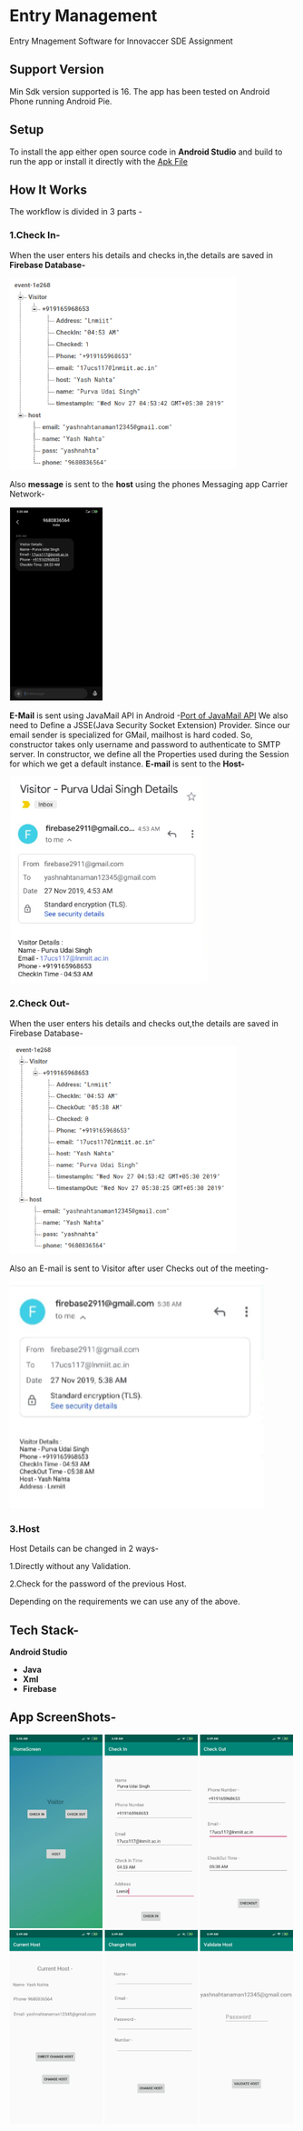 # Entry Management

Entry Mnagement Software for Innovaccer SDE Assignment

## Support Version

Min Sdk version supported is 16. The app has been tested on Android Phone running Android Pie.

## Setup

To install the app either open source code in **Android Studio** and build to run the app or install it directly with the [Apk File](https://drive.google.com/open?id=1PUNinAsr_B9krhzVt66ubLZn8Uf_tHN1)

## How It Works

The workflow is divided in 3 parts -

### 1.Check In-

When the user enters his details and checks in,the details are saved in **Firebase Database-**

<img src="firebase1.png" width="400" >

Also **message** is sent to the **host** using the phones Messaging app Carrier Network-

<img src="sms1.png" width="164" >

**E-Mail** is sent using JavaMail API in Android -[Port of JavaMail API](https://code.google.com/archive/p/javamail-android/)
We also need to Define a JSSE(Java Security Socket Extension) Provider.
Since our email sender is specialized for GMail, mailhost is hard coded. So, constructor takes only username and password to authenticate to SMTP server. In constructor, we define all the Properties used during the Session for which we get a default instance.
**E-mail** is sent to the **Host-**

<img src="f2.png" width="350" >

### 2.Check Out-
When the user enters his details and checks out,the details are saved in Firebase Database-

<img src="f4.png" width="400" >

Also an E-mail is sent to Visitor after user Checks out of the meeting-

<img src="f3.png" height="400" >

### 3.Host
Host Details can be changed in 2 ways-

1.Directly without any Validation.

2.Check for the password of the previous Host.

Depending on the requirements we can use any of the above.

## Tech Stack-
**Android Studio**
- **Java**
- **Xml**
- **Firebase**

## App ScreenShots-
<img src="s1.png" width="164" >
<img src="s2.png" width="164" >
<img src="s3.png" width="164" >
<img src="s4.png" width="164" >
<img src="s5.png" width="164" >
<img src="s6.png" width="164" >
